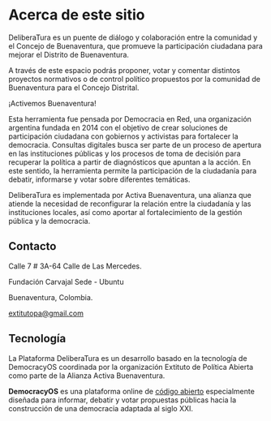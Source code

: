 # Acerca de este sitio

DeliberaTura es un puente de diálogo y colaboración entre la comunidad y el Concejo de Buenaventura, que promueve la participación ciudadana para mejorar el Distrito de Buenaventura.

A través de este espacio podrás proponer, votar y comentar distintos proyectos normativos o de control político propuestos por la comunidad de Buenaventura para el Concejo Distrital.
 
¡Activemos Buenaventura!

Esta herramienta fue pensada por Democracia en Red, una organización argentina fundada en 2014 con el objetivo de crear soluciones de participación ciudadana con gobiernos y activistas para fortalecer la democracia. Consultas digitales busca ser parte de un proceso de apertura en las instituciones públicas y los procesos de toma de decisión para recuperar la política a partir de diagnósticos que apuntan a la acción. En este sentido, la herramienta permite la participación de la ciudadanía para debatir, informarse y votar sobre diferentes temáticas.

DeliberaTura es implementada por Activa Buenaventura, una alianza que atiende la necesidad de reconfigurar la relación entre la ciudadanía y las instituciones locales, así como aportar al fortalecimiento de la gestión pública y la democracia.

## Contacto

Calle 7 # 3A-64 Calle de Las Mercedes.

Fundación Carvajal Sede - Ubuntu

Buenaventura, Colombia.


[extitutopa@gmail.com](mailto:extitutopa@gmail.com)
​
## Tecnología

La Plataforma DeliberaTura es un desarrollo basado en la tecnología de DemocracyOS coordinada por la organización Extituto de Política Abierta como parte de la Alianza Activa Buenaventura.

**DemocracyOS** es una plataforma online de [código abierto](https://github.com/DemocracyOS) especialmente diseñada para informar, debatir y votar propuestas públicas hacia la construcción de una democracia adaptada al siglo XXI.
